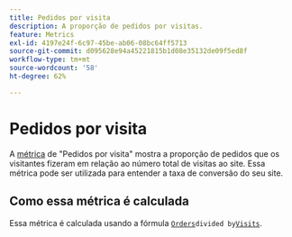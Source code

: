 ```yaml
---
title: Pedidos por visita
description: A proporção de pedidos por visitas.
feature: Metrics
exl-id: 4197e24f-6c97-45be-ab06-08bc64ff5713
source-git-commit: d095628e94a45221815b1d08e35132de09f5ed8f
workflow-type: tm+mt
source-wordcount: '58'
ht-degree: 62%

---
```


# Pedidos por visita

A [métrica](overview.md) de &quot;Pedidos por visita&quot; mostra a proporção de pedidos que os visitantes fizeram em relação ao número total de visitas ao site. Essa métrica pode ser utilizada para entender a taxa de conversão do seu site.

## Como essa métrica é calculada

Essa métrica é calculada usando a fórmula [`Orders`](orders.md)` divided by `[`Visits`](visits.md).
